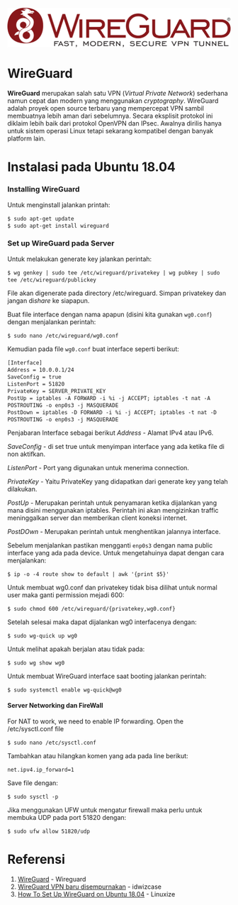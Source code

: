 ![1](gambar/wireguard.svg)

# WireGuard

**WireGuard** merupakan salah satu VPN (*Virtual Private Network*) sederhana namun cepat dan modern yang menggunakan *cryptography*. WireGuard adalah proyek open source terbaru yang mempercepat VPN sambil membuatnya lebih aman dari sebelumnya. Secara eksplisit protokol ini diklaim lebih baik dari protokol OpenVPN dan IPsec. Awalnya dirilis hanya untuk sistem operasi Linux tetapi sekarang kompatibel dengan banyak platform lain.

# Instalasi pada Ubuntu 18.04

### Installing WireGuard
Untuk menginstall jalankan printah:
```
$ sudo apt-get update
$ sudo apt-get install wireguard
```
### Set up WireGuard pada Server

Untuk melakukan generate key jalankan perintah:
```
$ wg genkey | sudo tee /etc/wireguard/privatekey | wg pubkey | sudo tee /etc/wireguard/publickey
```
File akan digenerate pada directory /etc/wireguard. Simpan privatekey dan jangan di*share* ke siapapun.

Buat file interface dengan nama apapun (disini kita gunakan ```wg0.conf```) dengan menjalankan perintah:
```
$ sudo nano /etc/wireguard/wg0.conf
```
Kemudian pada file ```wg0.conf``` buat interface seperti berikut:
```apacheconf
[Interface]
Address = 10.0.0.1/24
SaveConfig = true
ListenPort = 51820
PrivateKey = SERVER_PRIVATE_KEY
PostUp = iptables -A FORWARD -i %i -j ACCEPT; iptables -t nat -A POSTROUTING -o enp0s3 -j MASQUERADE
PostDown = iptables -D FORWARD -i %i -j ACCEPT; iptables -t nat -D POSTROUTING -o enp0s3 -j MASQUERADE
```
Penjabaran Interface sebagai berikut
*Address* - Alamat IPv4 atau IPv6.

*SaveConfig* - di set true untuk menyimpan interface yang ada ketika file di non aktifkan.

*ListenPort* - Port yang digunakan untuk menerima connection.

*PrivateKey* - Yaitu PrivateKey yang didapatkan dari generate key yang telah dilakukan.

*PostUp* - Merupakan perintah untuk penyamaran ketika dijalankan yang mana disini menggunakan iptables. Perintah ini akan mengizinkan traffic meninggalkan server dan memberikan client koneksi internet.

*PostDOwn* - Merupakan perintah untuk menghentikan jalannya interface.

Sebelum menjalankan pastikan mengganti ```enp0s3``` dengan nama public interface yang ada pada device. Untuk mengetahuinya dapat dengan cara menjalankan:
```
$ ip -o -4 route show to default | awk '{print $5}'
```

Untuk membuat wg0.conf dan privatekey tidak bisa dilihat untuk normal user maka ganti permission mejadi 600:
```
$ sudo chmod 600 /etc/wireguard/{privatekey,wg0.conf}
```

Setelah selesai maka dapat dijalankan wg0 interfacenya dengan:
```
$ sudo wg-quick up wg0
```

Untuk melihat apakah berjalan atau tidak pada:
```
$ sudo wg show wg0
```

Untuk membuat WireGuard interface saat booting jalankan perintah:
```
$ sudo systemctl enable wg-quick@wg0
```

#### Server Networking dan FireWall

For NAT to work, we need to enable IP forwarding. Open the /etc/sysctl.conf file
```
$ sudo nano /etc/sysctl.conf
```
Tambahkan atau hilangkan komen yang ada pada line berikut:
```
net.ipv4.ip_forward=1
```
Save file dengan:
```
$ sudo sysctl -p
```

Jika menggunakan UFW untuk mengatur firewall maka perlu untuk membuka UDP pada port 51820 dengan:
```
$ sudo ufw allow 51820/udp
```

# Referensi

1. [WireGuard](https://www.wireguard.com/) - Wireguard
2. [WireGuard VPN baru disempurnakan](https://id.wizcase.com/blog/wireguard-vpn-protokol-vpn-baru-dan-disempurnakan/) - idwizcase
3. [How To Set Up WireGuard on Ubuntu 18.04](https://linuxize.com/post/how-to-set-up-wireguard-vpn-on-ubuntu-18-04/) - Linuxize